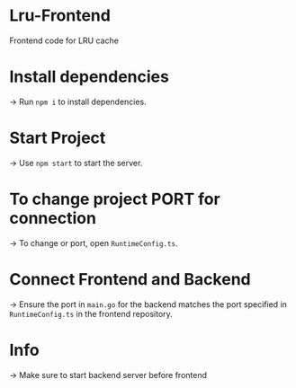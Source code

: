 # Lru-Frontend
Frontend code for LRU cache
# Install dependencies
-> Run `npm i` to install dependencies.
# Start Project
-> Use `npm start` to start the server.
# To change project PORT for connection
-> To change or port, open `RuntimeConfig.ts`.
# Connect Frontend and Backend
-> Ensure the port in `main.go` for the backend matches the port specified in `RuntimeConfig.ts` in the frontend repository.
# Info
-> Make sure to start backend server before frontend
